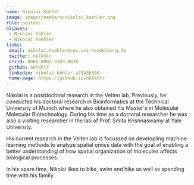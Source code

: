```yaml
---
name: Nikolai Köhler
image: images/members/nikolai_koehler.png
role: postdoc
aliases:
 - Nikolai Köhler
 - Nikolai Koehler
links:
 email: nikolai.koehler@cos.uni-heidelberg.de
 twitter: nklkhlr
 orcid: 0000-0002-5103-883X
 github: nklkhlr
 linkedin: nikolai-köhler-a79b3b300
 home-page: https://github.io/nklkhlr
---
```


Nikolai is a postdoctoral research in the Velten lab.
Previously, he conducted his doctoral research in Bioinformatics at the Technical University of Munich where he also obtained his Master's in Molecular Molecular Biotechnology.
During his time as a doctoral researcher he was also a visiting researcher in the lab of Prof. Smita Krishnaswamy at Yale University.

His current research in the Velten lab is focussed on developling machine learning methods to analyze spatial omics data with the goal of enabling a better understanding of how spatial organization of molecules affects biological processes.

In his spare time, Nikolai likes to bike, swim and hike as well as spending time with his family.
